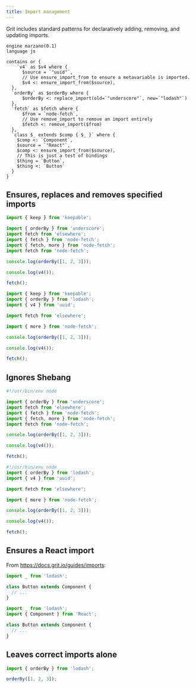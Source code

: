 ```yaml
---
title: Import management
---
```


Grit includes standard patterns for declaratively adding, removing, and updating imports.

```grit
engine marzano(0.1)
language js

contains or {
    `v4` as $v4 where {
      $source = `"uuid"`,
      // Use ensure_import_from to ensure a metavariable is imported.
      $v4 <: ensure_import_from($source),
  },
  `orderBy` as $orderBy where {
      $orderBy <: replace_import(old=`"underscore"`, new=`"lodash"`)
  },
  `fetch` as $fetch where {
      $from = `node-fetch`,
      // Use remove_import to remove an import entirely
      $fetch <: remove_import($from)
  },
  `class $_ extends $comp { $_ }` where {
    $comp <: `Component`,
    $source = `"React"`,
    $comp <: ensure_import_from($source),
    // This is just a test of bindings
    $thing = `Button`,
    $thing <: `Button`
  }
}
```

## Ensures, replaces and removes specified imports

```js
import { keep } from 'keepable';

import { orderBy } from 'underscore';
import fetch from 'elsewhere';
import { fetch } from 'node-fetch';
import { fetch, more } from 'node-fetch';
import fetch from 'node-fetch';

console.log(orderBy([1, 2, 3]));

console.log(v4());

fetch();
```

```js
import { keep } from 'keepable';
import { orderBy } from 'lodash';
import { v4 } from 'uuid';

import fetch from 'elsewhere';

import { more } from 'node-fetch';

console.log(orderBy([1, 2, 3]));

console.log(v4());

fetch();
```

## Ignores Shebang

```js
#!/usr/bin/env node

import { orderBy } from 'underscore';
import fetch from 'elsewhere';
import { fetch } from 'node-fetch';
import { fetch, more } from 'node-fetch';
import fetch from 'node-fetch';

console.log(orderBy([1, 2, 3]));

console.log(v4());

fetch();
```

```js
#!/usr/bin/env node
import { orderBy } from 'lodash';
import { v4 } from 'uuid';

import fetch from 'elsewhere';

import { more } from 'node-fetch';

console.log(orderBy([1, 2, 3]));

console.log(v4());

fetch();
```

## Ensures a React import

From https://docs.grit.io/guides/imports:

```typescript
import _ from 'lodash';

class Button extends Component {
  // ...
}
```

```typescript
import _ from 'lodash';
import { Component } from 'React';

class Button extends Component {
  // ...
}
```

## Leaves correct imports alone

```js
import { orderBy } from 'lodash';

orderBy([1, 2, 3]);
```

